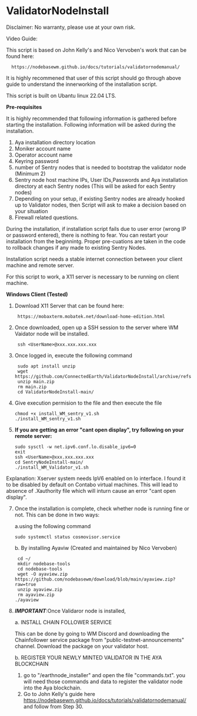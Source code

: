 # ValidatorNodeInstall
Disclaimer: No warranty, please use at your own risk. 

Video Guide:

This script is based on John Kelly's and Nico Vervoben's  work that can be found here:
  
      https://nodebasewm.github.io/docs/tutorials/validatornodemanual/

It is highly recommened that user of this script should go through above guide to understand the innerworking of the installation script.

This script is built on Ubantu linux 22.04 LTS. 

**Pre-requisites**

It is highly recommended that following information is gathered before starting the installation. Following information will be asked during the installation.
1. Aya installation directory location
2. Moniker account name
3. Operator account name
4. Keyring password
5. number of Sentry nodes that is needed to bootstrap the validator node (Minimum 2)
6. Sentry node host machine IPs, User IDs,Passwords and Aya installation directory at each Sentry nodes (This will be asked for each Sentry nodes)
7. Depending on your setup, if existing Sentry nodes are already hooked up to Validator nodes, then Script will ask to make a decision based on your situation
8. Firewall related questions.

During the installation, if installation script fails due to user error (wrong IP or password entered), there is nothing to fear. You can restart your installation from the beginnintg. Proper pre-cuations are taken in the code to rollback changes if any made to existing Sentry Nodes.

Installation script needs a stable internet connection between your client machine and remote server.

For this script to work, a X11 server is necessary to be running on client machine.

**Windows Client (Tested)**

1. Download X11 Server that can be found here:

        https://mobaxterm.mobatek.net/download-home-edition.html

2. Once downloaded, open up a SSH session to the server where WM Vaidator node will be installed.

        ssh <UserName>@xxx.xxx.xxx.xxx

3. Once logged in, execute the following command

        sudo apt install unzip
        wget https://github.com/ConnectedEarth/ValidatorNodeInstall/archive/refs/heads/main.zip
        unzip main.zip
        rm main.zip
        cd ValidatorNodeInstall-main/
   
5. Give execution permision to the file and then execute the file

       chmod +x install_WM_sentry_v1.sh
       ./install_WM_sentry_v1.sh

6. **If you are getting an error "cant open display", try following on your remote server:**

       sudo sysctl -w net.ipv6.conf.lo.disable_ipv6=0
       exit
       ssh <UserName>@xxx.xxx.xxx.xxx
       cd SentryNodeInstall-main/
       ./install_WM_Validator_v1.sh
  Explanation: Xserver system needs IpV6 enabled on lo interface. I found it to be disabled by       default on Contabo virtual machines. This will lead to absence of .Xauthority file which will      inturn cause an error "cant open display".

7. Once the installation is complete, check whether node is running fine or not.
   This can be done in two ways:
   
   a.using the following command

       sudo systemctl status cosmovisor.service
   
   b. By installing Ayaviw (Created and maintained by Nico Vervoben) 
   
        cd ~/
        mkdir nodebase-tools 
        cd nodebase-tools
        wget -O ayaview.zip https://github.com/nodebasewm/download/blob/main/ayaview.zip?raw=true
        unzip ayaview.zip
        rm ayaview.zip
       ./ayaview

7. ***IMPORTANT***:Once Validaror node is installed, 

   a. INSTALL CHAIN FOLLOWER SERVICE

    This can be done by going to WM Discord and downloading the Chainfollower service package from "public-testnet-announcements" channel. Download the package on your validator host. 
    
    b. REGISTER YOUR NEWLY MINTED VALIDATOR IN THE AYA BLOCKCHAIN
    1. go to "<your home directory>/earthnode_installer" and open the file "commands.txt". you will need those commands and data to register the validator node into the Aya blockchain.
    2. Go to John Kelly's guide here https://nodebasewm.github.io/docs/tutorials/validatornodemanual/ and follow from Step 30.
